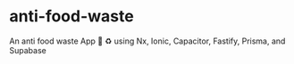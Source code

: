 # anti-food-waste
An anti food waste App 🍕 ♻️  using Nx, Ionic, Capacitor, Fastify, Prisma, and Supabase
